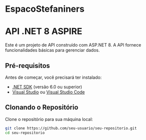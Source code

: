 # EspacoStefaniners
 
# API .NET 8 ASPIRE

Este é um projeto de API construído com ASP.NET 8. A API fornece funcionalidades básicas para gerenciar dados.

## Pré-requisitos

Antes de começar, você precisará ter instalado:

- [.NET SDK](https://dotnet.microsoft.com/download) (versão 6.0 ou superior)
- [Visual Studio](https://visualstudio.microsoft.com/) ou [Visual Studio Code](https://code.visualstudio.com/)

## Clonando o Repositório

Clone o repositório para sua máquina local:

```bash
git clone https://github.com/seu-usuario/seu-repositorio.git
cd seu-repositorio


